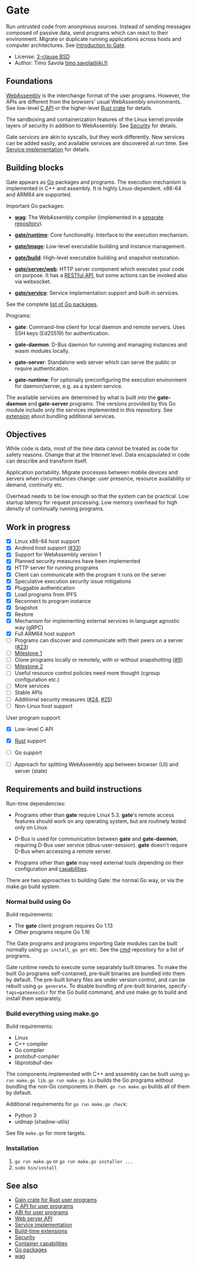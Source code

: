 # Gate

Run untrusted code from anonymous sources.  Instead of sending messages
composed of passive data, send programs which can react to their environment.
Migrate or duplicate running applications across hosts and computer
architectures.
See [Introduction to Gate](https://savo.la/introduction-to-gate.html).

- License: [3-clause BSD](LICENSE)
- Author: Timo Savola <timo.savola@iki.fi>


## Foundations

[WebAssembly](https://webassembly.org) is the interchange format of the user
programs.  However, the APIs are different from the browsers' usual WebAssembly
environments.  See low-level [C API](C.md) or the higher-level
[Rust crate](https://crates.io/crates/gain) for details.

The sandboxing and containerization features of the Linux kernel provide layers
of security in addition to WebAssembly.  See [Security](Security.md) for
details.

Gate *services* are akin to syscalls, but they work differently.  New services
can be added easily, and available services are discovered at run time.  See
[Service implementation](Service.md) for details.


## Building blocks

Gate appears as [Go](https://golang.org) packages and programs.  The execution
mechanism is implemented in C++ and assembly.  It is highly Linux-dependent.
x86-64 and ARM64 are supported.

Important Go packages:

  - [**wag**](https://godoc.org/gate.computer/wag):
    The WebAssembly compiler (implemented in a
    [separate repository](https://gate.computer/wag)).

  - [**gate/runtime**](https://godoc.org/gate.computer/gate/runtime):
    Core functionality.  Interface to the execution mechanism.

  - [**gate/image**](https://godoc.org/gate.computer/gate/image):
    Low-level executable building and instance management.

  - [**gate/build**](https://godoc.org/gate.computer/gate/build):
    High-level executable building and snapshot restoration.

  - [**gate/server/web**](https://godoc.org/gate.computer/gate/server/web):
    HTTP server component which executes your code on purpose.  It has a
    [RESTful API](Web.md), but some actions can be invoked also via websocket.

  - [**gate/service**](https://godoc.org/gate.computer/gate/service):
    Service implementation support and built-in services.

See the complete [list of Go packages](https://godoc.org/gate.computer/gate).

Programs:

  - **gate**:
    Command-line client for local daemon and remote servers.  Uses SSH keys
    (Ed25519) for authentication.

  - **gate-daemon**:
    D-Bus daemon for running and managing instances and wasm modules locally.

  - **gate-server**:
    Standalone web server which can serve the public or require authentication.

  - **gate-runtime**:
    For optionally preconfiguring the execution environment for daemon/server,
    e.g. as a system service.

The available services are determined by what is built into the **gate-daemon**
and **gate-server** programs.  The versions provided by this Go module include
only the services implemented in this repository.  See
[extension](Extension.md) about bundling additional services.


## Objectives

While code is data, most of the time data cannot be treated as code for safety
reasons.  Change that at the Internet level.  Data encapsulated in code can
describe and transform itself.

Application portability.  Migrate processes between mobile devices and servers
when circumstances change: user presence, resource availability or demand,
continuity etc.

Overhead needs to be low enough so that the system can be practical.  Low
startup latency for request processing.  Low memory overhead for high density
of continually running programs.


## Work in progress

  - [x] Linux x86-64 host support
  - [x] Android host support ([#33](https://github.com/gate-computer/gate/issues/33))
  - [x] Support for WebAssembly version 1
  - [x] Planned security measures have been implemented
  - [x] HTTP server for running programs
  - [x] Client can communicate with the program it runs on the server
  - [x] Speculative execution security issue mitigations
  - [x] Pluggable authentication
  - [x] Load programs from IPFS
  - [x] Reconnect to program instance
  - [x] Snapshot
  - [x] Restore
  - [x] Mechanism for implementing external services in language agnostic way (gRPC)
  - [x] Full ARM64 host support
  - [ ] Programs can discover and communicate with their peers on a server ([#23](https://github.com/gate-computer/gate/issues/23))
  - [ ] [Milestone 1](https://github.com/gate-computer/gate/milestone/1)
  - [ ] Clone programs locally or remotely, with or without snapshotting ([#9](https://github.com/gate-computer/gate/issues/9))
  - [ ] [Milestone 2](https://github.com/gate-computer/gate/milestone/2)
  - [ ] Useful resource control policies need more thought (cgroup configuration etc.)
  - [ ] More services
  - [ ] Stable APIs
  - [ ] Additional security measures ([#24](https://github.com/gate-computer/gate/issues/24), [#25](https://github.com/gate-computer/gate/issues/25))
  - [ ] Non-Linux host support

User program support:

  - [x] Low-level C API
  - [x] [Rust](https://crates.io/crates/gain) support
  - [ ] Go support
  - [ ] Approach for splitting WebAssembly app between browser (UI) and server (state)


## Requirements and build instructions

Run-time dependencies:

- Programs other than **gate** require Linux 5.3.  **gate**'s remote access
  features should work on any operating system, but are routinely tested only
  on Linux.

- D-Bus is used for communication between **gate** and **gate-daemon**,
  requiring D-Bus user service (dbus-user-session).  **gate** doesn't require
  D-Bus when accessing a remote server.

- Programs other than **gate** may need external tools depending on their
  configuration and [capabilities](Capabilities.md).

There are two approaches to building Gate: the normal Go way, or via the
make.go build system.


### Normal build using Go

Build requirements:

  - The **gate** client program requires Go 1.13
  - Other programs require Go 1.16

The Gate programs and programs importing Gate modules can be built normally
using `go install`, `go get` etc.  See the
[cmd](https://github.com/gate-computer/cmd#readme) repository for a list of
programs.

Gate runtime needs to execute some separately built binaries.  To make the
built Go programs self-contained, pre-built binaries are bundled into them by
default.  The pre-built binary files are under version control, and can be
rebuilt using `go generate`.  To disable bundling of pre-built binaries,
specify `-tags=gateexecdir` for the Go build command, and use make.go to build
and install them separately.


### Build everything using make.go

Build requirements:

  - Linux
  - C++ compiler
  - Go compiler
  - protobuf-compiler
  - libprotobuf-dev

The components implemented with C++ and assembly can be built using `go run
make.go lib`.  `go run make.go bin` builds the Go programs without bundling the
non-Go components in them.  `go run make.go` builds all of them by default.

Additional requirements for `go run make.go check`:

  - Python 3
  - uidmap (shadow-utils)

See file `make.go` for more targets.


### Installation

  1. `go run make.go` or `go run make.go installer ...`
  2. `sudo bin/install`


## See also

- [Gain crate for Rust user programs](https://crates.io/crates/gain)
- [C API for user programs](C.md)
- [ABI for user programs](ABI.md)
- [Web server API](Web.md)
- [Service implementation](Service.md)
- [Build-time extensions](Extension.md)
- [Security](Security.md)
- [Container capabilities](Capabilities.md)
- [Go packages](https://godoc.org/gate.computer/gate)
- [wag](https://gate.computer/wag)

